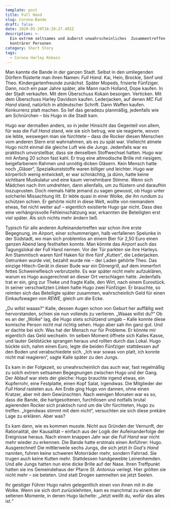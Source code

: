 ```yaml
---
template: post
title: Full Hand
slug: Corona-Bande
draft: false
date: 2020-05-29T16:29:27.492Z
description: >-
  Ein extrem seltsames und äußerst unwahrscheinliches  Zusammentreffen maximal
  konträrer Personen
category: Short Story
tags:
  - Corona Harley Kokain
---
```

Man kannte die Bande in der ganzen Stadt. Selbst in den umliegenden Dörfern flüsterte man ihren Namen: *Full Hand*. Kai, Hein, Brockie, Senf und Theo. Kindergartenfreunde zunächst. Später Mopeds, frisierte Fünfziger. Dann, noch ein paar Jahre später, alle Mann nach Holland, Dope kaufen. In der Stadt verkaufen. Mit dem Überschuss Kokain besorgen. Verticken. Mit dem Überschuss Harley Davidson kaufen. Lederjacken, auf denen *MC Full Hand* stand, natürlich in altdeutscher Schrift. Dann Waffen kaufen. Konkurrenz platt machen. So lief das geradezu planmäßig, jedenfalls wie am Schnürchen – bis Hugo in die Stadt kam.

Hugo war dermaßen anders, so in jeder Hinsicht das Gegenteil von allem, für was die *Full Hand* stand, wie sie sich betrug, wie sie reagierte, wovon sie lebte, weswegen man sie fürchtete – dass die Rocker diesen Menschen vom anderen Stern erst wahrnahmen, als es zu spät war. Vielleicht atmete Hugo nicht einmal die gleiche Luft wie die Jungs. Jedenfalls war es praktisch unvorstellbar, dass sie denselben Stoffwechsel hatten. Hugo war mit Anfang 20 schon fast kahl. Er trug eine altmodische Brille mit riesigem, beigefarbenem Rahmen und unnötig dicken Gläsern. Kein Mensch hatte noch „Gläser“, Spezialkunststoffe waren billiger und leichter. Hugo war körperlich wenig entwickelt, er war schmächtig, ja dünn, hatte keine sichtbare Muskulatur und eine kaum vernehmbare Stimme. Wenn sich Mädchen nach ihm umdrehten, dann allenfalls, um zu flüstern und daraufhin loszuprusten. Doch niemals hätte jemand zu sagen gewusst, ob Hugo unter solcherlei Missachtung litt. Er lebte quasi in einer Wolke, die ihn rundum zu schützen schien. Er gehörte nicht in diese Welt, wollte von niemandem etwas, fiel nicht weiter auf – eigentlich existierte Hugo gar nicht. Dass dies eine verhängnisvolle Fehleinschätzung war, erkannten die Beteiligten erst viel später. Als sich nichts mehr ändern ließ.

Typisch für alle anderen Aufeinandertreffen war schon ihre erste Begegnung, im *Airport*, einer schummerigen, halb verfallenen Spelunke in der Südstadt, wo man sich problemlos an einem Bier für 2,50 Euro einen ganzen Abend lang festhalten konnte. Man könnte das *Airport* auch das Tagungslokal der Full Hand nennen. Vor der Tür parkten sie ihre Harleys. Am Stammtisch waren fünf Haken für ihre fünf „Kutten“, die Lederjacken. Getrunken wurde viel, bezahlt wurde nie – der Laden gehörte Theo. Das einzige Hitech-Gerät in dieser Bude war ein Dönergrill, auf dem immerfort fettes Schweinefleisch verbrutzelte. Es war später nicht mehr aufzuklären, warum es Hugo ausgerechnet an dieser Ort verschlagen hatte. Jedenfalls trat er ein, ging zur Theke und fragte Kalle, den Wirt, nach einem Eurostück. In seiner verschwitzten Linken hatte Hugo zwei Fünfziger. Er brauchte, so reimten sich das Beteiligte später zusammen, wahrscheinlich Geld für einen Einkaufswagen von *REWE*, gleich um die Ecke.

„Du willst waaas?“ Kalle, dessen Augen schon von Geburt her auffällig weit hervorstanden, schien sie nun vollends zu verlieren. „Waaas willst du?“ Ob es an der „Wolke“ lag, die Hugo stets schützend umgab – Kalle konnte diese komische Person nicht mal richtig sehen. Hugo aber sah ihn ganz gut. Und er dachte bei sich: Was hat der Mensch nur für Probleme. Er könnte mir eigentlich das Geld wechseln. Im selben Moment öffnete sich Kalles Kasse, und lauter Geldstücke sprangen heraus und rollten durch das Lokal. Hugo bückte sich, nahm einen Euro, legte die beiden Fünfziger stattdessen auf den Boden und verabschiedete sich. „Ich war sowas von platt, ich konnte nicht mal reagieren“, sagte Kalle später zu den Jungs.

Es kam in der Folgezeit, so unwahrscheinlich das auch war, fast regelmäßig zu solch extrem seltsamen Begegnungen zwischen Hugo und der Gang. Der Ablauf war stets der gleiche: Hugo brauchte irgend etwas, ein Kupferrohr, eine Festplatte, einen Kopf Salat, irgendwas. Die Mitglieder der *Full Hand* rasteten aus. Am Ende ging Hugo von dannen, ohne einen Kratzer, aber mit dem Gewünschten. Nach wenigen Monaten war es so, dass die Bande, die hartgesottenen, furchtlosen und notfalls brutal agierenden Rocker sich praktisch rund um die Uhr fürchteten, Hugo zu treffen. „Irgendwas stimmt mit dem nicht“, versuchten sie sich diese prekäre Lage zu erklären. Aber was?

Es kam dann, wie es kommen musste. Nicht aus Gründen der Vernunft, der Rationalität, der Kausalität – einfach aus der Logik der Aufeinanderfolge der Ereignisse heraus. Nach einem knappen Jahr war die *Full Hand* war nicht mehr wieder zu erkennen. Die Bande hatte erstmals  einen Anführer: Hugo. Ausgerechnet! Die mittlerweile sechs Jungs, die sich jetzt *In God's Hand* nannten, fuhren keine schweren Motorräder mehr, sondern Fahrrad. Sie trugen auch keine Kutten mehr. Stattdessen handgewebte Leinenhemden. Und alle Jungs hatten nun eine dicke Brille auf der Nase. Ihren Treffpunkt hatten sie ins Gemeindehaus der Pfarre *St. Antonius* verlegt. Hier grölten sie nicht mehr – sie beteten. Und statt Drogen sammelten sie jetzt Seelen. 

Ihr geistiger Führer Hugo nahm gelegentlich einen von ihnen mit in die Wolke. Wenn sie sich dort zurücklehnten, kam es manchmal zu einem der seltenen Momente, in denen Hugo lächelte: „Jetzt weißt du, wofür das alles ist.“